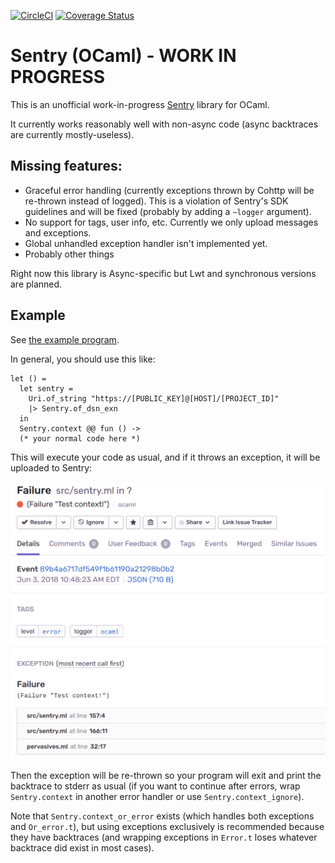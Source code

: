 [![CircleCI](https://circleci.com/gh/brendanlong/sentry-ocaml.svg?style=shield)](https://circleci.com/gh/brendanlong/sentry-ocaml)
[![Coverage Status](https://coveralls.io/repos/github/brendanlong/sentry-ocaml/badge.svg?branch=master)](https://coveralls.io/github/brendanlong/sentry-ocaml?branch=master)

# Sentry (OCaml) - WORK IN PROGRESS

This is an unofficial work-in-progress [Sentry](https://sentry.io) library for
OCaml.

It currently works reasonably well with non-async code (async backtraces are
currently mostly-useless).

## Missing features:

 - Graceful error handling (currently exceptions thrown by Cohttp will be
   re-thrown instead of logged). This is a violation of Sentry's SDK guidelines
   and will be fixed (probably by adding a `~logger` argument).
 - No support for tags, user info, etc. Currently we only upload messages and
   exceptions.
 - Global unhandled exception handler isn't implemented yet.
 - Probably other things

Right now this library is Async-specific but Lwt and synchronous versions are
planned.

## Example

See [the example program](bin/sentry_example.ml).

In general, you should use this like:

```
let () =
  let sentry =
    Uri.of_string "https://[PUBLIC_KEY]@[HOST]/[PROJECT_ID]"
    |> Sentry.of_dsn_exn
  in
  Sentry.context @@ fun () ->
  (* your normal code here *)
```

This will execute your code as usual, and if it throws an exception, it will be
uploaded to Sentry:

![Exception in Sentry](static/exception_in_sentry.png)

Then the exception will be re-thrown so your program will exit and print the
backtrace to stderr as usual (if you want to continue after errors, wrap
`Sentry.context` in another error handler or use `Sentry.context_ignore`).

Note that `Sentry.context_or_error` exists (which handles both exceptions and
`Or_error.t`), but using exceptions exclusively is recommended because they have
backtraces (and wrapping exceptions in `Error.t` loses whatever backtrace did
exist in most cases).